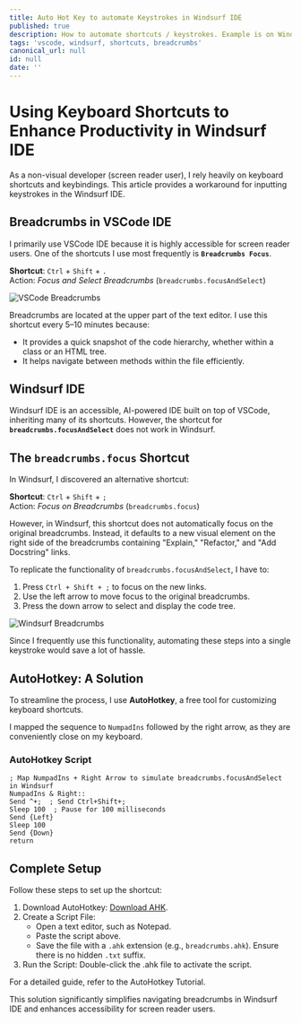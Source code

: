 ```yaml
---
title: Auto Hot Key to automate Keystrokes in Windsurf IDE
published: true
description: How to automate shortcuts / keystrokes. Example is on Windsurf IDE.
tags: 'vscode, windsurf, shortcuts, breadcrumbs'
canonical_url: null
id: null
date: ''
---
```


# Using Keyboard Shortcuts to Enhance Productivity in Windsurf IDE  

As a non-visual developer (screen reader user), I rely heavily on keyboard shortcuts and keybindings. This article provides a workaround for inputting keystrokes in the Windsurf IDE.

## Breadcrumbs in VSCode IDE  

I primarily use VSCode IDE because it is highly accessible for screen reader users. One of the shortcuts I use most frequently is **`Breadcrumbs Focus`**.  

**Shortcut**: `Ctrl` + `Shift` + `.`  
Action: *Focus and Select Breadcrumbs* (`breadcrumbs.focusAndSelect`)  

![VSCode Breadcrumbs](https://github.com/wiscer-org/devto-sinedied/blob/main/assets/images/vscode-breadcumbs.png)  

Breadcrumbs are located at the upper part of the text editor. I use this shortcut every 5–10 minutes because:  
- It provides a quick snapshot of the code hierarchy, whether within a class or an HTML tree.  
- It helps navigate between methods within the file efficiently.  

## Windsurf IDE  

Windsurf IDE is an accessible, AI-powered IDE built on top of VSCode, inheriting many of its shortcuts. However, the shortcut for **`breadcrumbs.focusAndSelect`** does not work in Windsurf.  

## The `breadcrumbs.focus` Shortcut  

In Windsurf, I discovered an alternative shortcut:  

**Shortcut**: `Ctrl` + `Shift` + `;`  
Action: *Focus on Breadcrumbs* (`breadcrumbs.focus`)  

However, in Windsurf, this shortcut does not automatically focus on the original breadcrumbs. Instead, it defaults to a new visual element on the right side of the breadcrumbs containing "Explain," "Refactor," and "Add Docstring" links.  

To replicate the functionality of `breadcrumbs.focusAndSelect`, I have to:  
1. Press `Ctrl + Shift + ;` to focus on the new links.  
2. Use the left arrow to move focus to the original breadcrumbs.  
3. Press the down arrow to select and display the code tree.  

![Windsurf Breadcrumbs](https://github.com/wiscer-org/devto-sinedied/blob/main/assets/images/windsurf-breadcumbs.png)  

Since I frequently use this functionality, automating these steps into a single keystroke would save a lot of hassle.  

## AutoHotkey: A Solution  

To streamline the process, I use **AutoHotkey**, a free tool for customizing keyboard shortcuts.  

I mapped the sequence to `NumpadIns` followed by the right arrow, as they are conveniently close on my keyboard.  

### AutoHotkey Script  

```ahk
; Map NumpadIns + Right Arrow to simulate breadcrumbs.focusAndSelect in Windsurf
NumpadIns & Right::
Send ^+;  ; Send Ctrl+Shift+;
Sleep 100  ; Pause for 100 milliseconds
Send {Left}  
Sleep 100  
Send {Down}  
return
```

## Complete Setup
Follow these steps to set up the shortcut:

1. Download AutoHotkey: [Download AHK](https://www.autohotkey.com/).
2. Create a Script File:
    - Open a text editor, such as Notepad.
    - Paste the script above.
    - Save the file with a `.ahk` extension (e.g., `breadcrumbs.ahk`). Ensure there is no hidden `.txt` suffix.
3. Run the Script: Double-click the .ahk file to activate the script.

For a detailed guide, refer to the AutoHotkey Tutorial.

This solution significantly simplifies navigating breadcrumbs in Windsurf IDE and enhances accessibility for screen reader users.